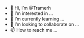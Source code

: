 - 👋 Hi, I’m @Tramerh
- 👀 I’m interested in ...
- 🌱 I’m currently learning ...
- 💞️ I’m looking to collaborate on ...
- 📫 How to reach me ...

<!---
Tramerh/Tramerh is a ✨ special ✨ repository because its `README.md` (this file) appears on your GitHub profile.
You can click the Preview link to take a look at your changes.
--->
